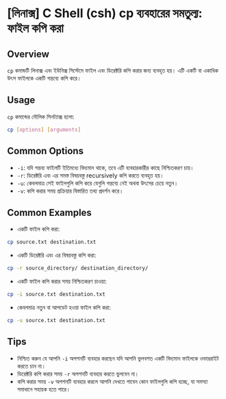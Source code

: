 # [লিনাক্স] C Shell (csh) cp ব্যবহারের সমতুল্য: ফাইল কপি করা

## Overview
`cp` কমান্ডটি লিনাক্স এবং ইউনিক্স সিস্টেমে ফাইল এবং ডিরেক্টরি কপি করার জন্য ব্যবহৃত হয়। এটি একটি বা একাধিক উৎস ফাইলকে একটি গন্তব্যে কপি করে।

## Usage
`cp` কমান্ডের মৌলিক সিনট্যাক্স হলো:

```bash
cp [options] [arguments]
```

## Common Options
- `-i`: যদি গন্তব্য ফাইলটি ইতিমধ্যে বিদ্যমান থাকে, তবে এটি ব্যবহারকারীর কাছে নিশ্চিতকরণ চায়।
- `-r`: ডিরেক্টরি এবং এর সমস্ত বিষয়বস্তু recursively কপি করতে ব্যবহৃত হয়।
- `-u`: কেবলমাত্র সেই ফাইলগুলি কপি করে যেগুলি গন্তব্যে নেই অথবা উৎসের চেয়ে নতুন।
- `-v`: কপি করার সময় প্রক্রিয়ার বিস্তারিত তথ্য প্রদর্শন করে।

## Common Examples
- একটি ফাইল কপি করা:

```bash
cp source.txt destination.txt
```

- একটি ডিরেক্টরি এবং এর বিষয়বস্তু কপি করা:

```bash
cp -r source_directory/ destination_directory/
```

- একটি ফাইল কপি করার সময় নিশ্চিতকরণ চাওয়া:

```bash
cp -i source.txt destination.txt
```

- কেবলমাত্র নতুন বা আপডেট হওয়া ফাইল কপি করা:

```bash
cp -u source.txt destination.txt
```

## Tips
- নিশ্চিত করুন যে আপনি `-i` অপশনটি ব্যবহার করছেন যদি আপনি ভুলবশত একটি বিদ্যমান ফাইলকে ওভাররাইট করতে চান না।
- ডিরেক্টরি কপি করার সময় `-r` অপশনটি ব্যবহার করতে ভুলবেন না।
- কপি করার সময় `-v` অপশনটি ব্যবহার করলে আপনি দেখতে পাবেন কোন ফাইলগুলি কপি হচ্ছে, যা সমস্যা সমাধানে সহায়ক হতে পারে।